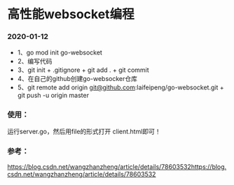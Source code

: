 # 高性能websocket编程

### 2020-01-12
- 1、go mod init go-websocket
- 2、编写代码
- 3、git init  +  .gitignore  +  git add .   + git commit
- 4、在自己的github创建go-websocker仓库
- 5、git remote add origin git@github.com:laifeipeng/go-websocket.git  +  git push -u origin master

### 使用：
运行server.go，然后用file的形式打开 client.html即可！

### 参考：
https://blog.csdn.net/wangzhanzheng/article/details/78603532https://blog.csdn.net/wangzhanzheng/article/details/78603532
